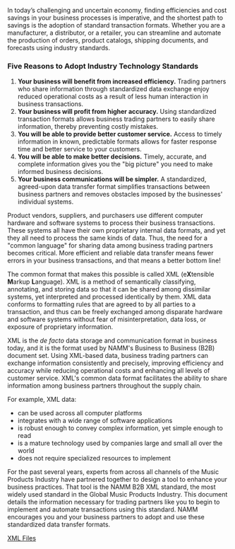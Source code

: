 <p>In today&rsquo;s challenging and uncertain economy, finding efficiencies and cost savings in your business processes is imperative, and the shortest path to savings is the adoption of standard transaction formats. Whether you are a manufacturer, a distributor, or a retailer, you can streamline and automate the production of orders, product catalogs, shipping documents, and forecasts using industry standards.</p>

<h3>Five Reasons to Adopt Industry Technology Standards</h3>

<ol >
	<li> <strong>Your business will benefit from increased efficiency.</strong>
	Trading partners who share information through standardized data exchange enjoy
	reduced operational costs as a result of less human interaction in business transactions.
	</li>
	<li >
	 <strong>Your business will profit from higher accuracy.</strong>
	 Using standardized transaction formats allows business trading partners to easily share information, thereby preventing costly mistakes.
	</li>
	<li >
	 <strong>You will be able to provide better customer service.</strong>
	 Access to timely information in known, predictable formats allows for faster response time and better service to your customers.
	</li>
	<li >
	 <strong>You will be able to make better decisions.</strong>
	 Timely, accurate, and complete information gives you the &quot;big picture&quot; you need to make informed business decisions.
	</li>
	<li >
	<strong>Your business communications will be simpler.</strong>
	A standardized, agreed-upon data transfer format simplifies transactions between business partners
	 and removes obstacles imposed by the businesses&#39; individual systems.
	</li>
</ol>

<p>Product vendors, suppliers, and purchasers use different computer hardware and software systems to process their business transactions.
These systems all have their own proprietary internal data formats, and yet they all need to process the same kinds of data.
Thus, the need for a &quot;common language&quot; for sharing data among business trading partners becomes critical.
More efficient and reliable data transfer means fewer errors in your business transactions, and that means a better bottom line!</p>

<p>The common format that makes this possible is called XML (e<strong>X</strong>tensible <strong>M</strong>arkup <strong>L</strong>anguage).
 XML is a method of semantically classifying, annotating, and storing data so that it can be shared among dissimilar systems,
 yet interpreted and processed identically by them. XML data conforms to formatting rules that are agreed to by all parties to a transaction,
  and thus can be freely exchanged among disparate hardware and software systems without fear of misinterpretation, data loss,
   or exposure of proprietary information.</p>

<p>XML is the <em>de facto</em> data storage and communication format in business today, and it is the format used
 by NAMM&#39;s Business to Business (B2B) document set. Using XML-based data, business trading partners can exchange
 information consistently and precisely, improving efficiency and accuracy while reducing operational costs and
 enhancing all levels of customer service. XML&#39;s common data format facilitates the ability to share information
 among business partners throughout the supply chain.</p>

<p>For example, XML data:</p>

<ul >
	<li>
	can be used across all computer platforms
	</li>
	<li>
	integrates with a wide range of software applications
	</li>
	<li >
	is robust enough to convey complex information, yet simple enough to read
	</li>
	<li >
	is a mature technology used by companies large and small all over the world
	</li>
	<li >
	does not require specialized resources to implement
	</li>
</ul>

<p>For the past several years, experts from across all channels of the Music Products Industry
have partnered together to design a tool to enhance your business practices.
 That tool is the NAMM B2B XML standard, the most widely used standard in the Global Music Products Industry.
 This document details the information necessary for trading partners like you to begin to implement
 and automate transactions using this standard. NAMM encourages you and your business partners to
  adopt and use these standardized data transfer formats.</p>

[XML Files](XMLFiles)